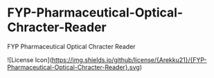 # FYP-Pharmaceutical-Optical-Chracter-Reader
FYP Pharmaceutical Optical Chracter Reader

!\[License Icon\](https://img.shields.io/github/license/{Arekku21}/{FYP-Pharmaceutical-Optical-Chracter-Reader}.svg)
